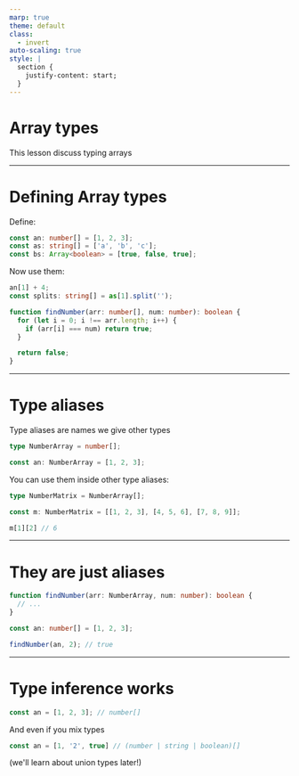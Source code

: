 ```yaml
---
marp: true
theme: default
class:
  - invert
auto-scaling: true
style: |
  section {
    justify-content: start;
  }
---
```


# Array types

This lesson discuss typing arrays

---

# Defining Array types

Define:

```ts
const an: number[] = [1, 2, 3];
const as: string[] = ['a', 'b', 'c'];
const bs: Array<boolean> = [true, false, true];
```

Now use them:

```ts
an[1] + 4;
const splits: string[] = as[1].split('');

function findNumber(arr: number[], num: number): boolean {
  for (let i = 0; i !== arr.length; i++) {
    if (arr[i] === num) return true;
  }

  return false;
}
```

---

# Type aliases

Type aliases are names we give other types

```ts
type NumberArray = number[];

const an: NumberArray = [1, 2, 3];
```

You can use them inside other type aliases:

```ts
type NumberMatrix = NumberArray[];

const m: NumberMatrix = [[1, 2, 3], [4, 5, 6], [7, 8, 9]];

m[1][2] // 6
```

---

# They are just aliases

```ts
function findNumber(arr: NumberArray, num: number): boolean {
  // ...
}

const an: number[] = [1, 2, 3];

findNumber(an, 2); // true
```

---

# Type inference works

```ts
const an = [1, 2, 3]; // number[]
```

And even if you mix types

```ts
const an = [1, '2', true] // (number | string | boolean)[]
```

(we'll learn about union types later!)
